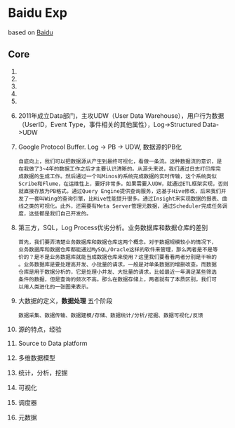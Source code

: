 # Baidu Exp

based on [Baidu](http://zhuanlan.zhihu.com/p/20390103?refer=sangwf)

## Core

1.
2.
3.
4.
5.
6. 2011年成立Data部门，主攻UDW（User Data Warehouse），用户行为数据（UserID，Event Type，事件相关的其他属性），Log->Structured Data->UDW
7. Google Protocol Buffer. Log -> PB -> UDW, 数据源的PB化

    ```
    自底向上，我们可以把数据源从产生到最终可视化，看做一条流。这种数据流的意识，是
    在我做了3~4年的数据工作之后才主要认识清晰的。从源头来说，我们通过日志打印库完
    成数据的生成工作。然后通过一个叫Minos的系统完成数据的实时传输，这个系统类似
    Scribe和Flume，在运维性上，要好非常多。如果需要入UDW，就通过ETL框架实现，否则
    就直接存放为PB格式。通过Query Engine提供查询服务，这基于Hive修改，后来我们开
    发了一套叫Wing的查询引擎，比Hive性能提升很多。通过Insight来实现数据的报表、曲
    线之类的可视化。此外，还需要有Meta Server管理元数据，通过Scheduler完成任务调
    度，这些都是我们自己开发的。
    ```

8. 第三方，SQL，Log Process优劣分析。业务数据库和数据仓库的差别

    ```
    首先，我们要弄清楚业务数据库和数据仓库这两个概念。对于数据规模较小的情况下，
    业务数据库和数据仓库都能通过MySQL/Oracle这样的软件来管理，那么两者是不是等
    价的？是不是业务数据库就能当成数据仓库来使用？这里我们要看看两者分别是干嘛的
    。业务数据库是要处理高并发、小批量的请求，一般是对单条数据的增删改查。而数据
    仓库是用于数据分析的，它是处理小并发、大批量的请求，比如最近一年满足某些筛选
    条件的数据，但是查询的频次不高。那么在数据存储上，两者就有了本质区别，我们可
    以用人类进化的一张图来表示。
    ```

9. 大数据的定义，**数据处理** 五个阶段

    ```
    数据采集、数据传输、数据建模/存储、数据统计/分析/挖掘、数据可视化/反馈
    ```

10. 源的特点，经验

11. Source to Data platform

12. 多维数据模型

13. 统计，分析，挖掘

14. 可视化

15. 调度器

16. 元数据
